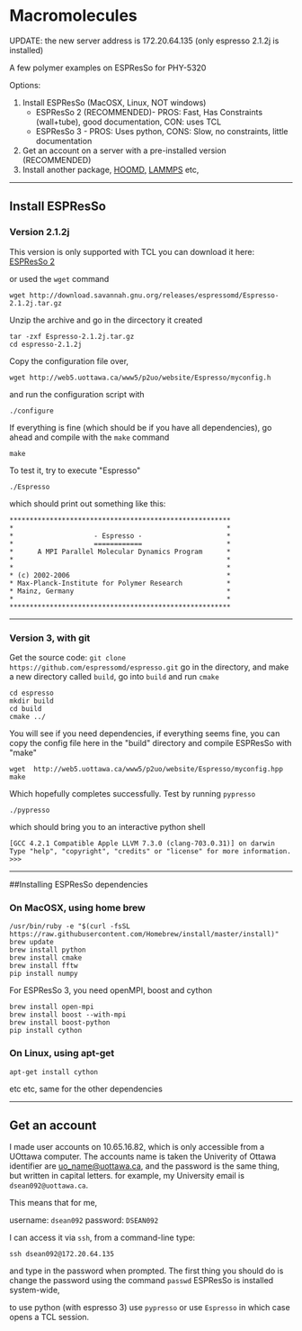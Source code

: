 # Macromolecules


UPDATE: the new server address is 172.20.64.135 (only espresso 2.1.2j is installed)

A few polymer examples on ESPResSo for PHY-5320

Options: 

1. Install ESPResSo (MacOSX, Linux, NOT windows)
   * ESPResSo 2 (RECOMMENDED)- PROS: Fast, Has Constraints (wall+tube), good documentation, CON: uses TCL
   * ESPResSo 3 - PROS: Uses python, CONS: Slow, no constraints, little documentation
2. Get an account on a server with a pre-installed version (RECOMMENDED)
3. Install another package, [HOOMD,](http://glotzerlab.engin.umich.edu/hoomd-blue/) [LAMMPS](http://lammps.sandia.gov/) etc,
 
----------
## Install ESPResSo
### Version 2.1.2j

This version is only supported with TCL
you can download it here: [ESPResSo 2](http://download.savannah.gnu.org/releases/espressomd/Espresso-2.1.2j.tar.gz)

or used the ``wget`` command
```
wget http://download.savannah.gnu.org/releases/espressomd/Espresso-2.1.2j.tar.gz
```

Unzip the archive and go in the dircectory it created

```
tar -zxf Espresso-2.1.2j.tar.gz 
cd espresso-2.1.2j
```

Copy the configuration file over, 

```
wget http://web5.uottawa.ca/www5/p2uo/website/Espresso/myconfig.h
```

and run the configuration script with
```
./configure
```
If everything is fine (which should be if you have all dependencies), go ahead and compile with the ``make`` command
```
make
```

To test it, try to execute "Espresso"

```
./Espresso
```
which should print out something like this:

```
*******************************************************
*                                                     *
*                    - Espresso -                     *
*                    ============                     *
*      A MPI Parallel Molecular Dynamics Program      *
*                                                     *
*                                                     *
* (c) 2002-2006                                       *
* Max-Planck-Institute for Polymer Research           *
* Mainz, Germany                                      *
*                                                     *
*******************************************************
```


----------


### Version 3, with git
Get the source code:
``
git clone https://github.com/espressomd/espresso.git
``
go in the directory, and make a new directory called ``build``, go into ``build`` and run ``cmake``
```
cd espresso
mkdir build
cd build
cmake ../
```

You will see if you need dependencies, if everything seems fine, you can copy the config file here in the "build" directory and compile ESPResSo with "make"

```
wget  http://web5.uottawa.ca/www5/p2uo/website/Espresso/myconfig.hpp
make
```
Which hopefully completes successfully.
Test by running ``pypresso``

```
./pypresso
```

which should bring you to an interactive python shell

```
[GCC 4.2.1 Compatible Apple LLVM 7.3.0 (clang-703.0.31)] on darwin
Type "help", "copyright", "credits" or "license" for more information.
>>>
```


----------


##Installing ESPResSo dependencies

### On MacOSX, using home brew
```
/usr/bin/ruby -e "$(curl -fsSL https://raw.githubusercontent.com/Homebrew/install/master/install)"
brew update
brew install python
brew install cmake
brew install fftw
pip install numpy
```

For ESPResSo 3, you need openMPI, boost and cython
```
brew install open-mpi
brew install boost --with-mpi
brew install boost-python
pip install cython
```

### On Linux, using apt-get
```
apt-get install cython
```
etc etc, same for the other dependencies

----------


## Get an account

I made user accounts on 10.65.16.82, which is only accessible from a UOttawa computer.
The accounts name is taken the Univerity of Ottawa identifier are uo_name@uottawa.ca,
and the password is the same thing, but written in capital letters.
for example, my University email is ``dsean092@uottawa.ca``.

This means that for me,

username: ``dsean092``
password: ``DSEAN092``

I can access it via ``ssh``, from a command-line type:

```
ssh dsean092@172.20.64.135
```
and type in the password when prompted.
The first thing you should do is change the password using the command ``passwd``
ESPResSo is installed system-wide,

to use python (with espresso 3)  use ``pypresso`` or use ``Espresso`` in which case opens a TCL session.

